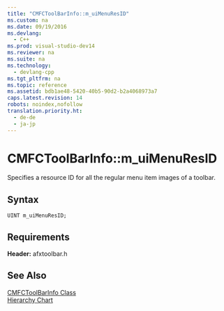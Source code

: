 ```yaml
---
title: "CMFCToolBarInfo::m_uiMenuResID"
ms.custom: na
ms.date: 09/19/2016
ms.devlang: 
  - C++
ms.prod: visual-studio-dev14
ms.reviewer: na
ms.suite: na
ms.technology: 
  - devlang-cpp
ms.tgt_pltfrm: na
ms.topic: reference
ms.assetid: bdb1ae48-5420-40b5-90d2-b2a4068973a7
caps.latest.revision: 14
robots: noindex,nofollow
translation.priority.ht: 
  - de-de
  - ja-jp
---
```

# CMFCToolBarInfo::m_uiMenuResID
Specifies a resource ID for all the regular menu item images of a toolbar.  
  
## Syntax  
  
```  
UINT m_uiMenuResID;  
```  
  
## Requirements  
 **Header:** afxtoolbar.h  
  
## See Also  
 [CMFCToolBarInfo Class](../vs140/CMFCToolBarInfo-Class.md)   
 [Hierarchy Chart](../vs140/Hierarchy-Chart.md)